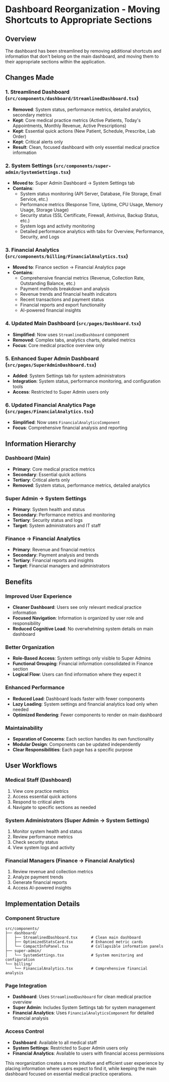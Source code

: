 # Dashboard Reorganization - Moving Shortcuts to Appropriate Sections

## Overview
The dashboard has been streamlined by removing additional shortcuts and information that don't belong on the main dashboard, and moving them to their appropriate sections within the application.

## Changes Made

### 1. **Streamlined Dashboard** (`src/components/dashboard/StreamlinedDashboard.tsx`)
- **Removed**: System status, performance metrics, detailed analytics, secondary metrics
- **Kept**: Core medical practice metrics (Active Patients, Today's Appointments, Monthly Revenue, Active Prescriptions)
- **Kept**: Essential quick actions (New Patient, Schedule, Prescribe, Lab Order)
- **Kept**: Critical alerts only
- **Result**: Clean, focused dashboard with only essential medical practice information

### 2. **System Settings** (`src/components/super-admin/SystemSettings.tsx`)
- **Moved to**: Super Admin Dashboard → System Settings tab
- **Contains**: 
  - System status monitoring (API Server, Database, File Storage, Email Service, etc.)
  - Performance metrics (Response Time, Uptime, CPU Usage, Memory Usage, Storage Usage)
  - Security status (SSL Certificate, Firewall, Antivirus, Backup Status, etc.)
  - System logs and activity monitoring
  - Detailed performance analytics with tabs for Overview, Performance, Security, and Logs

### 3. **Financial Analytics** (`src/components/billing/FinancialAnalytics.tsx`)
- **Moved to**: Finance section → Financial Analytics page
- **Contains**:
  - Comprehensive financial metrics (Revenue, Collection Rate, Outstanding Balance, etc.)
  - Payment methods breakdown and analysis
  - Revenue trends and financial health indicators
  - Recent transactions and payment status
  - Financial reports and export functionality
  - AI-powered financial insights

### 4. **Updated Main Dashboard** (`src/pages/Dashboard.tsx`)
- **Simplified**: Now uses `StreamlinedDashboard` component
- **Removed**: Complex tabs, analytics charts, detailed metrics
- **Focus**: Core medical practice overview only

### 5. **Enhanced Super Admin Dashboard** (`src/pages/SuperAdminDashboard.tsx`)
- **Added**: System Settings tab for system administrators
- **Integration**: System status, performance monitoring, and configuration tools
- **Access**: Restricted to Super Admin users only

### 6. **Updated Financial Analytics Page** (`src/pages/FinancialAnalytics.tsx`)
- **Simplified**: Now uses `FinancialAnalyticsComponent`
- **Focus**: Comprehensive financial analysis and reporting

## Information Hierarchy

### **Dashboard (Main)**
- **Primary**: Core medical practice metrics
- **Secondary**: Essential quick actions
- **Tertiary**: Critical alerts only
- **Removed**: System status, performance metrics, detailed analytics

### **Super Admin → System Settings**
- **Primary**: System health and status
- **Secondary**: Performance metrics and monitoring
- **Tertiary**: Security status and logs
- **Target**: System administrators and IT staff

### **Finance → Financial Analytics**
- **Primary**: Revenue and financial metrics
- **Secondary**: Payment analysis and trends
- **Tertiary**: Financial reports and insights
- **Target**: Financial managers and administrators

## Benefits

### **Improved User Experience**
- **Cleaner Dashboard**: Users see only relevant medical practice information
- **Focused Navigation**: Information is organized by user role and responsibility
- **Reduced Cognitive Load**: No overwhelming system details on main dashboard

### **Better Organization**
- **Role-Based Access**: System settings only visible to Super Admins
- **Functional Grouping**: Financial information consolidated in Finance section
- **Logical Flow**: Users can find information where they expect it

### **Enhanced Performance**
- **Reduced Load**: Dashboard loads faster with fewer components
- **Lazy Loading**: System settings and financial analytics load only when needed
- **Optimized Rendering**: Fewer components to render on main dashboard

### **Maintainability**
- **Separation of Concerns**: Each section handles its own functionality
- **Modular Design**: Components can be updated independently
- **Clear Responsibilities**: Each page has a specific purpose

## User Workflows

### **Medical Staff (Dashboard)**
1. View core practice metrics
2. Access essential quick actions
3. Respond to critical alerts
4. Navigate to specific sections as needed

### **System Administrators (Super Admin → System Settings)**
1. Monitor system health and status
2. Review performance metrics
3. Check security status
4. View system logs and activity

### **Financial Managers (Finance → Financial Analytics)**
1. Review revenue and collection metrics
2. Analyze payment trends
3. Generate financial reports
4. Access AI-powered insights

## Implementation Details

### **Component Structure**
```
src/components/
├── dashboard/
│   ├── StreamlinedDashboard.tsx      # Clean main dashboard
│   ├── OptimizedStatsCard.tsx        # Enhanced metric cards
│   └── CompactInfoPanel.tsx          # Collapsible information panels
├── super-admin/
│   └── SystemSettings.tsx            # System monitoring and configuration
└── billing/
    └── FinancialAnalytics.tsx        # Comprehensive financial analysis
```

### **Page Integration**
- **Dashboard**: Uses `StreamlinedDashboard` for clean medical practice overview
- **Super Admin**: Includes System Settings tab for system management
- **Financial Analytics**: Uses `FinancialAnalyticsComponent` for detailed financial analysis

### **Access Control**
- **Dashboard**: Available to all medical staff
- **System Settings**: Restricted to Super Admin users only
- **Financial Analytics**: Available to users with financial access permissions

This reorganization creates a more intuitive and efficient user experience by placing information where users expect to find it, while keeping the main dashboard focused on essential medical practice operations.
